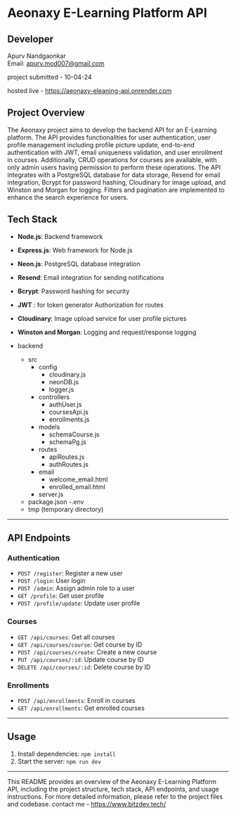 # Aeonaxy E-Learning Platform API

## Developer
Apurv Nandgaonkar  
Email: apurv.mod007@gmail.com

project submitted - 10-04-24

hosted live - https://aeonaxy-eleaning-api.onrender.com



## Project Overview
The Aeonaxy project aims to develop the backend API for an E-Learning platform. The API provides functionalities for user authentication, user profile management including profile picture update, end-to-end authentication with JWT, email uniqueness validation, and user enrollment in courses. Additionally, CRUD operations for courses are available, with only admin users having permission to perform these operations. The API integrates with a PostgreSQL database for data storage, Resend for email integration, Bcrypt for password hashing, Cloudinary for image upload, and Winston and Morgan for logging. Filters and pagination are implemented to enhance the search experience for users.

## Tech Stack
- **Node.js**: Backend framework
- **Express.js**: Web framework for Node.js
- **Neon.js**: PostgreSQL database integration
- **Resend**: Email integration for sending notifications
- **Bcrypt**: Password hashing for security
- **JWT** : for token generator Authorization for routes 
- **Cloudinary**: Image upload service for user profile pictures
- **Winston and Morgan**: Logging and request/response logging

- backend
  - src
    - config
      - cloudinary.js
      - neonDB.js
      - logger.js
    - controllers
      - authUser.js
      - coursesApi.js
      - enrollments.js
    - models
      - schemaCourse.js
      - schemaPg.js
    - routes
      - apiRoutes.js
      - authRoutes.js
    - email
      - welcome_email.html
      - enrolled_email.html
    - server.js
  - package.json
  -.env
  - tmp (temporary directory)

  
---

## API Endpoints
### Authentication
- `POST /register`: Register a new user
- `POST /login`: User login
- `POST /admin`: Assign admin role to a user
- `GET /profile`: Get user profile
- `POST /profile/update`: Update user profile

### Courses
- `GET /api/courses`: Get all courses
- `GET /api/courses/course`: Get course by ID
- `POST /api/courses/create`: Create a new course
- `PUT /api/courses/:id`: Update course by ID
- `DELETE /api/courses/:id`: Delete course by ID

### Enrollments
- `POST /api/enrollments`: Enroll in courses
- `GET /api/enrollments`: Get enrolled courses

---

## Usage
1. Install dependencies: `npm install`
2. Start the server: `npm run dev`

---

This README provides an overview of the Aeonaxy E-Learning Platform API, including the project structure, tech stack, API endpoints, and usage instructions. For more detailed information, please refer to the project files and codebase.
contact me - https://www.bitzdev.tech/
